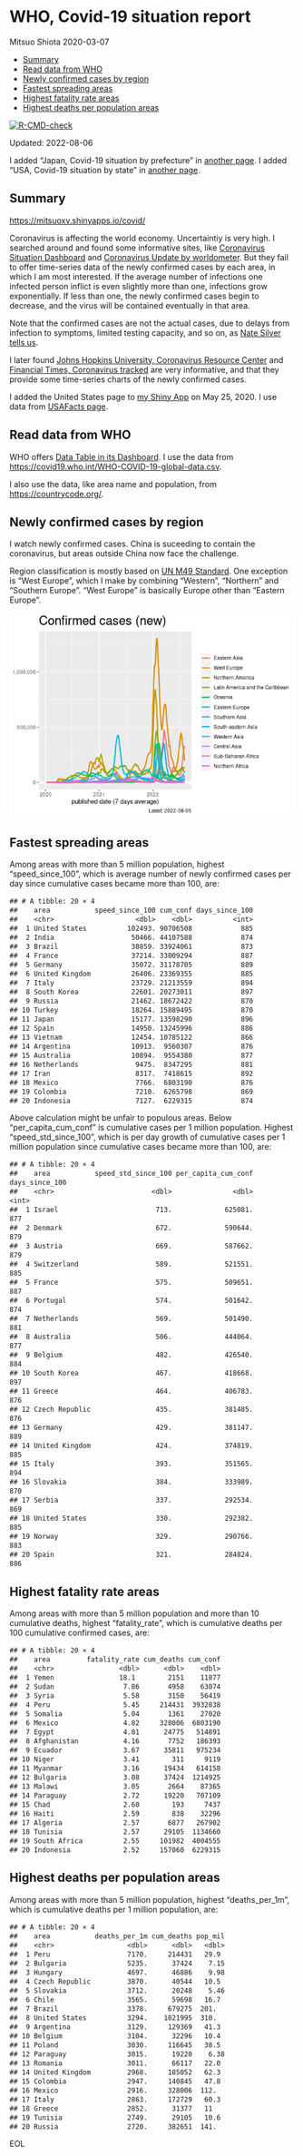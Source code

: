 WHO, Covid-19 situation report
================
Mitsuo Shiota
2020-03-07

-   <a href="#summary" id="toc-summary">Summary</a>
-   <a href="#read-data-from-who" id="toc-read-data-from-who">Read data from
    WHO</a>
-   <a href="#newly-confirmed-cases-by-region"
    id="toc-newly-confirmed-cases-by-region">Newly confirmed cases by
    region</a>
-   <a href="#fastest-spreading-areas"
    id="toc-fastest-spreading-areas">Fastest spreading areas</a>
-   <a href="#highest-fatality-rate-areas"
    id="toc-highest-fatality-rate-areas">Highest fatality rate areas</a>
-   <a href="#highest-deaths-per-population-areas"
    id="toc-highest-deaths-per-population-areas">Highest deaths per
    population areas</a>

<!-- badges: start -->

[![R-CMD-check](https://github.com/mitsuoxv/covid/actions/workflows/R-CMD-check.yaml/badge.svg)](https://github.com/mitsuoxv/covid/actions/workflows/R-CMD-check.yaml)
<!-- badges: end -->

Updated: 2022-08-06

I added “Japan, Covid-19 situation by prefecture” in [another
page](Japan.md). I added “USA, Covid-19 situation by state” in [another
page](USA.md).

## Summary

<https://mitsuoxv.shinyapps.io/covid/>

Coronavirus is affecting the world economy. Uncertaintiy is very high. I
searched around and found some informative sites, like [Coronavirus
Situation
Dashboard](https://who.maps.arcgis.com/apps/opsdashboard/index.html#/c88e37cfc43b4ed3baf977d77e4a0667)
and [Coronavirus Update by
worldometer](https://www.worldometers.info/coronavirus/). But they fail
to offer time-series data of the newly confirmed cases by each area, in
which I am most interested. If the average number of infections one
infected person inflict is even slightly more than one, infections grow
exponentially. If less than one, the newly confirmed cases begin to
decrease, and the virus will be contained eventually in that area.

Note that the confirmed cases are not the actual cases, due to delays
from infection to symptoms, limited testing capacity, and so on, as
[Nate Silver tells
us](https://fivethirtyeight.com/features/coronavirus-case-counts-are-meaningless/).

I later found [Johns Hopkins University, Coronavirus Resource
Center](https://coronavirus.jhu.edu/) and [Financial Times, Coronavirus
tracked](https://www.ft.com/content/a26fbf7e-48f8-11ea-aeb3-955839e06441)
are very informative, and that they provide some time-series charts of
the newly confirmed cases.

I added the United States page to [my Shiny
App](https://mitsuoxv.shinyapps.io/covid/) on May 25, 2020. I use data
from [USAFacts
page](https://usafacts.org/visualizations/coronavirus-covid-19-spread-map/).

## Read data from WHO

WHO offers [Data Table in its Dashboard](https://covid19.who.int/table).
I use the data from
<https://covid19.who.int/WHO-COVID-19-global-data.csv>.

I also use the data, like area name and population, from
<https://countrycode.org/>.

## Newly confirmed cases by region

I watch newly confirmed cases. China is suceeding to contain the
coronavirus, but areas outside China now face the challenge.

Region classification is mostly based on [UN M49
Standard](https://unstats.un.org/unsd/methodology/m49/). One exception
is “West Europe”, which I make by combining “Western”, “Northern” and
“Southern Europe”. “West Europe” is basically Europe other than “Eastern
Europe”.

![](README_files/figure-gfm/chart-1.png)<!-- -->

## Fastest spreading areas

Among areas with more than 5 million population, highest
“speed_since_100”, which is average number of newly confirmed cases per
day since cumulative cases became more than 100, are:

    ## # A tibble: 20 × 4
    ##    area           speed_since_100 cum_conf days_since_100
    ##    <chr>                    <dbl>    <dbl>          <int>
    ##  1 United States          102493. 90706508            885
    ##  2 India                   50466. 44107588            874
    ##  3 Brazil                  38859. 33924061            873
    ##  4 France                  37214. 33009294            887
    ##  5 Germany                 35072. 31178705            889
    ##  6 United Kingdom          26406. 23369355            885
    ##  7 Italy                   23729. 21213559            894
    ##  8 South Korea             22601. 20273011            897
    ##  9 Russia                  21462. 18672422            870
    ## 10 Turkey                  18264. 15889495            870
    ## 11 Japan                   15177. 13598290            896
    ## 12 Spain                   14950. 13245996            886
    ## 13 Vietnam                 12454. 10785122            866
    ## 14 Argentina               10913.  9560307            876
    ## 15 Australia               10894.  9554380            877
    ## 16 Netherlands              9475.  8347295            881
    ## 17 Iran                     8317.  7418615            892
    ## 18 Mexico                   7766.  6803190            876
    ## 19 Colombia                 7210.  6265798            869
    ## 20 Indonesia                7127.  6229315            874

Above calculation might be unfair to populous areas. Below
“per_capita_cum_conf” is cumulative cases per 1 million population.
Highest “speed_std_since_100”, which is per day growth of cumulative
cases per 1 million population since cumulative cases became more than
100, are:

    ## # A tibble: 20 × 4
    ##    area           speed_std_since_100 per_capita_cum_conf days_since_100
    ##    <chr>                        <dbl>               <dbl>          <int>
    ##  1 Israel                        713.             625081.            877
    ##  2 Denmark                       672.             590644.            879
    ##  3 Austria                       669.             587662.            879
    ##  4 Switzerland                   589.             521551.            885
    ##  5 France                        575.             509651.            887
    ##  6 Portugal                      574.             501642.            874
    ##  7 Netherlands                   569.             501490.            881
    ##  8 Australia                     506.             444064.            877
    ##  9 Belgium                       482.             426540.            884
    ## 10 South Korea                   467.             418668.            897
    ## 11 Greece                        464.             406783.            876
    ## 12 Czech Republic                435.             381485.            876
    ## 13 Germany                       429.             381147.            889
    ## 14 United Kingdom                424.             374819.            885
    ## 15 Italy                         393.             351565.            894
    ## 16 Slovakia                      384.             333989.            870
    ## 17 Serbia                        337.             292534.            869
    ## 18 United States                 330.             292382.            885
    ## 19 Norway                        329.             290766.            883
    ## 20 Spain                         321.             284824.            886

## Highest fatality rate areas

Among areas with more than 5 million population and more than 10
cumulative deaths, highest “fatality_rate”, which is cumulative deaths
per 100 cumulative confirmed cases, are:

    ## # A tibble: 20 × 4
    ##    area         fatality_rate cum_deaths cum_conf
    ##    <chr>                <dbl>      <dbl>    <dbl>
    ##  1 Yemen                18.1        2151    11877
    ##  2 Sudan                 7.86       4958    63074
    ##  3 Syria                 5.58       3150    56419
    ##  4 Peru                  5.45     214431  3932838
    ##  5 Somalia               5.04       1361    27020
    ##  6 Mexico                4.82     328006  6803190
    ##  7 Egypt                 4.81      24775   514891
    ##  8 Afghanistan           4.16       7752   186393
    ##  9 Ecuador               3.67      35811   975234
    ## 10 Niger                 3.41        311     9119
    ## 11 Myanmar               3.16      19434   614158
    ## 12 Bulgaria              3.08      37424  1214925
    ## 13 Malawi                3.05       2664    87365
    ## 14 Paraguay              2.72      19220   707109
    ## 15 Chad                  2.60        193     7437
    ## 16 Haiti                 2.59        838    32296
    ## 17 Algeria               2.57       6877   267902
    ## 18 Tunisia               2.57      29105  1134660
    ## 19 South Africa          2.55     101982  4004555
    ## 20 Indonesia             2.52     157060  6229315

## Highest deaths per population areas

Among areas with more than 5 million population, highest
“deaths_per_1m”, which is cumulative deaths per 1 million population,
are:

    ## # A tibble: 20 × 4
    ##    area           deaths_per_1m cum_deaths pop_mil
    ##    <chr>                  <dbl>      <dbl>   <dbl>
    ##  1 Peru                   7170.     214431   29.9 
    ##  2 Bulgaria               5235.      37424    7.15
    ##  3 Hungary                4697.      46886    9.98
    ##  4 Czech Republic         3870.      40544   10.5 
    ##  5 Slovakia               3712.      20248    5.46
    ##  6 Chile                  3565.      59698   16.7 
    ##  7 Brazil                 3378.     679275  201.  
    ##  8 United States          3294.    1021995  310.  
    ##  9 Argentina              3129.     129369   41.3 
    ## 10 Belgium                3104.      32296   10.4 
    ## 11 Poland                 3030.     116645   38.5 
    ## 12 Paraguay               3015.      19220    6.38
    ## 13 Romania                3011.      66117   22.0 
    ## 14 United Kingdom         2968.     185052   62.3 
    ## 15 Colombia               2947.     140845   47.8 
    ## 16 Mexico                 2916.     328006  112.  
    ## 17 Italy                  2863.     172729   60.3 
    ## 18 Greece                 2852.      31377   11   
    ## 19 Tunisia                2749.      29105   10.6 
    ## 20 Russia                 2720.     382651  141.

EOL
